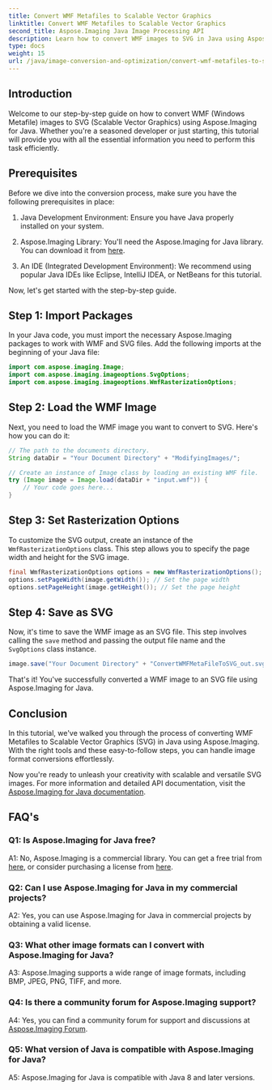 ```yaml
---
title: Convert WMF Metafiles to Scalable Vector Graphics
linktitle: Convert WMF Metafiles to Scalable Vector Graphics
second_title: Aspose.Imaging Java Image Processing API
description: Learn how to convert WMF images to SVG in Java using Aspose.Imaging. Follow our step-by-step guide for efficient image format conversion.
type: docs
weight: 15
url: /java/image-conversion-and-optimization/convert-wmf-metafiles-to-scalable-vector-graphics/
---
```

## Introduction

Welcome to our step-by-step guide on how to convert WMF (Windows Metafile) images to SVG (Scalable Vector Graphics) using Aspose.Imaging for Java. Whether you're a seasoned developer or just starting, this tutorial will provide you with all the essential information you need to perform this task efficiently.

## Prerequisites

Before we dive into the conversion process, make sure you have the following prerequisites in place:

1. Java Development Environment: Ensure you have Java properly installed on your system.

2. Aspose.Imaging Library: You'll need the Aspose.Imaging for Java library. You can download it from [here](https://releases.aspose.com/imaging/java/).

3. An IDE (Integrated Development Environment): We recommend using popular Java IDEs like Eclipse, IntelliJ IDEA, or NetBeans for this tutorial.

Now, let's get started with the step-by-step guide.

## Step 1: Import Packages

In your Java code, you must import the necessary Aspose.Imaging packages to work with WMF and SVG files. Add the following imports at the beginning of your Java file:

```java
import com.aspose.imaging.Image;
import com.aspose.imaging.imageoptions.SvgOptions;
import com.aspose.imaging.imageoptions.WmfRasterizationOptions;
```

## Step 2: Load the WMF Image

Next, you need to load the WMF image you want to convert to SVG. Here's how you can do it:

```java
// The path to the documents directory.
String dataDir = "Your Document Directory" + "ModifyingImages/";

// Create an instance of Image class by loading an existing WMF file.
try (Image image = Image.load(dataDir + "input.wmf")) {
    // Your code goes here...
}
```

## Step 3: Set Rasterization Options

To customize the SVG output, create an instance of the `WmfRasterizationOptions` class. This step allows you to specify the page width and height for the SVG image.

```java
final WmfRasterizationOptions options = new WmfRasterizationOptions();
options.setPageWidth(image.getWidth()); // Set the page width
options.setPageHeight(image.getHeight()); // Set the page height
```

## Step 4: Save as SVG

Now, it's time to save the WMF image as an SVG file. This step involves calling the `save` method and passing the output file name and the `SvgOptions` class instance.

```java
image.save("Your Document Directory" + "ConvertWMFMetaFileToSVG_out.svg", new SvgOptions() {{ setVectorRasterizationOptions(options); }});
```

That's it! You've successfully converted a WMF image to an SVG file using Aspose.Imaging for Java.

## Conclusion

In this tutorial, we've walked you through the process of converting WMF Metafiles to Scalable Vector Graphics (SVG) in Java using Aspose.Imaging. With the right tools and these easy-to-follow steps, you can handle image format conversions effortlessly. 

Now you're ready to unleash your creativity with scalable and versatile SVG images. For more information and detailed API documentation, visit the [Aspose.Imaging for Java documentation](https://reference.aspose.com/imaging/java/).

## FAQ's

### Q1: Is Aspose.Imaging for Java free?

A1: No, Aspose.Imaging is a commercial library. You can get a free trial from [here](https://releases.aspose.com/), or consider purchasing a license from [here](https://purchase.aspose.com/buy).

### Q2: Can I use Aspose.Imaging for Java in my commercial projects?

A2: Yes, you can use Aspose.Imaging for Java in commercial projects by obtaining a valid license.

### Q3: What other image formats can I convert with Aspose.Imaging for Java?

A3: Aspose.Imaging supports a wide range of image formats, including BMP, JPEG, PNG, TIFF, and more.

### Q4: Is there a community forum for Aspose.Imaging support?

A4: Yes, you can find a community forum for support and discussions at [Aspose.Imaging Forum](https://forum.aspose.com/).

### Q5: What version of Java is compatible with Aspose.Imaging for Java?

A5: Aspose.Imaging for Java is compatible with Java 8 and later versions.
